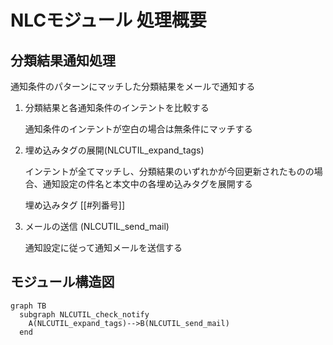# NLCモジュール 処理概要
## 分類結果通知処理

通知条件のパターンにマッチした分類結果をメールで通知する

1. 分類結果と各通知条件のインテントを比較する

	通知条件のインテントが空白の場合は無条件にマッチする

2. 埋め込みタグの展開(NLCUTIL_expand_tags)

	インテントが全てマッチし、分類結果のいずれかが今回更新されたものの場合、通知設定の件名と本文中の各埋め込みタグを展開する
    
    埋め込みタグ
    [[#列番号]]

3. メールの送信 (NLCUTIL_send_mail)

	通知設定に従って通知メールを送信する



## モジュール構造図

```mermaid
graph TB
  subgraph NLCUTIL_check_notify
  	A(NLCUTIL_expand_tags)-->B(NLCUTIL_send_mail)
  end
```
